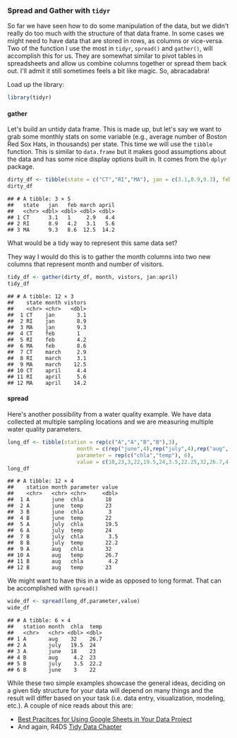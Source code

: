 

### Spread and Gather with `tidyr`
So far we have seen how to do some manipulation of the data, but we didn't really do too much with the structure of that data frame.  In some cases we might need to have data that are stored in rows, as columns or vice-versa.  Two of the function I use the most in `tidyr`, `spread()` and `gather()`, will accomplish this for us.  They are somewhat similar to pivot tables in spreadsheets and allow us combine columns together or spread them back out.  I'll admit it still sometimes feels a bit like magic.  So, abracadabra!

Load up the library:


```r
library(tidyr)
```

#### gather

Let's build an untidy data frame.  This is made up, but let's say we want to grab some monthly stats on some variable (e.g., average number of Boston Red Sox Hats, in thousands) per state. This time we will use the `tibble` function.  This is similar to `data.frame` but it makes good assumptions about the data and has some nice display options built in.  It comes from the `dplyr` package. 


```r
dirty_df <- tibble(state = c("CT","RI","MA"), jan = c(3.1,8.9,9.3), feb = c(1.0,4.2,8.6), march = c(2.9,3.1,12.5), april = c(4.4,5.6,14.2))
dirty_df
```

```
## # A tibble: 3 × 5
##   state   jan   feb march april
##   <chr> <dbl> <dbl> <dbl> <dbl>
## 1 CT      3.1   1     2.9   4.4
## 2 RI      8.9   4.2   3.1   5.6
## 3 MA      9.3   8.6  12.5  14.2
```

What would be a tidy way to represent this same data set?

They way I would do this is to gather the month columns into two new columns that represent month and number of visitors.


```r
tidy_df <- gather(dirty_df, month, vistors, jan:april) 
tidy_df
```

```
## # A tibble: 12 × 3
##    state month vistors
##    <chr> <chr>   <dbl>
##  1 CT    jan       3.1
##  2 RI    jan       8.9
##  3 MA    jan       9.3
##  4 CT    feb       1  
##  5 RI    feb       4.2
##  6 MA    feb       8.6
##  7 CT    march     2.9
##  8 RI    march     3.1
##  9 MA    march    12.5
## 10 CT    april     4.4
## 11 RI    april     5.6
## 12 MA    april    14.2
```

#### spread

Here's another possibility from a water quality example.  We have data collected at multiple sampling locations and we are measuring multiple water quality parameters.


```r
long_df <- tibble(station = rep(c("A","A","B","B"),3), 
                      month = c(rep("june",4),rep("july",4),rep("aug", 4)), 
                      parameter = rep(c("chla","temp"), 6),
                      value = c(18,23,3,22,19.5,24,3.5,22.25,32,26.7,4.2,23))
long_df
```

```
## # A tibble: 12 × 4
##    station month parameter value
##    <chr>   <chr> <chr>     <dbl>
##  1 A       june  chla       18  
##  2 A       june  temp       23  
##  3 B       june  chla        3  
##  4 B       june  temp       22  
##  5 A       july  chla       19.5
##  6 A       july  temp       24  
##  7 B       july  chla        3.5
##  8 B       july  temp       22.2
##  9 A       aug   chla       32  
## 10 A       aug   temp       26.7
## 11 B       aug   chla        4.2
## 12 B       aug   temp       23
```

We might want to have this in a wide as opposed to long format.  That can be accomplished with `spread()`


```r
wide_df <- spread(long_df,parameter,value)
wide_df
```

```
## # A tibble: 6 × 4
##   station month  chla  temp
##   <chr>   <chr> <dbl> <dbl>
## 1 A       aug    32    26.7
## 2 A       july   19.5  24  
## 3 A       june   18    23  
## 4 B       aug     4.2  23  
## 5 B       july    3.5  22.2
## 6 B       june    3    22
```

While these two simple examples showcase the general ideas, deciding on a given tidy structure for your data will depend on many things and the result will differ based on your task (i.e. data entry, visualization, modeling, etc.).  A couple of nice reads about this are:

- [Best Pracitces for Using Google Sheets in Your Data Project](https://matthewlincoln.net/2018/03/26/best-practices-for-using-google-sheets-in-your-data-project.html)
- And again, R4DS [Tidy Data Chapter](http://r4ds.had.co.nz/tidy.html)
